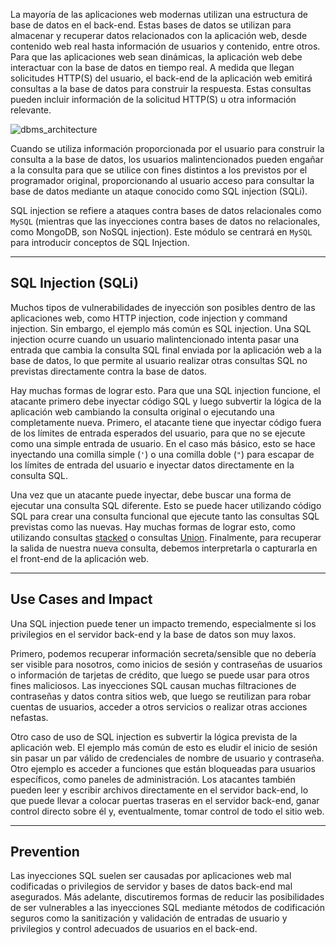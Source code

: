 La mayoría de las aplicaciones web modernas utilizan una estructura de base de datos en el back-end. Estas bases de datos se utilizan para almacenar y recuperar datos relacionados con la aplicación web, desde contenido web real hasta información de usuarios y contenido, entre otros. Para que las aplicaciones web sean dinámicas, la aplicación web debe interactuar con la base de datos en tiempo real. A medida que llegan solicitudes HTTP(S) del usuario, el back-end de la aplicación web emitirá consultas a la base de datos para construir la respuesta. Estas consultas pueden incluir información de la solicitud HTTP(S) u otra información relevante.

![dbms_architecture](https://academy.hackthebox.com/storage/modules/33/db_request_3.png)

Cuando se utiliza información proporcionada por el usuario para construir la consulta a la base de datos, los usuarios malintencionados pueden engañar a la consulta para que se utilice con fines distintos a los previstos por el programador original, proporcionando al usuario acceso para consultar la base de datos mediante un ataque conocido como SQL injection (SQLi).

SQL injection se refiere a ataques contra bases de datos relacionales como `MySQL` (mientras que las inyecciones contra bases de datos no relacionales, como MongoDB, son NoSQL injection). Este módulo se centrará en `MySQL` para introducir conceptos de SQL Injection.

---

## SQL Injection (SQLi)

Muchos tipos de vulnerabilidades de inyección son posibles dentro de las aplicaciones web, como HTTP injection, code injection y command injection. Sin embargo, el ejemplo más común es SQL injection. Una SQL injection ocurre cuando un usuario malintencionado intenta pasar una entrada que cambia la consulta SQL final enviada por la aplicación web a la base de datos, lo que permite al usuario realizar otras consultas SQL no previstas directamente contra la base de datos.

Hay muchas formas de lograr esto. Para que una SQL injection funcione, el atacante primero debe inyectar código SQL y luego subvertir la lógica de la aplicación web cambiando la consulta original o ejecutando una completamente nueva. Primero, el atacante tiene que inyectar código fuera de los límites de entrada esperados del usuario, para que no se ejecute como una simple entrada de usuario. En el caso más básico, esto se hace inyectando una comilla simple (`'`) o una comilla doble (`"`) para escapar de los límites de entrada del usuario e inyectar datos directamente en la consulta SQL.

Una vez que un atacante puede inyectar, debe buscar una forma de ejecutar una consulta SQL diferente. Esto se puede hacer utilizando código SQL para crear una consulta funcional que ejecute tanto las consultas SQL previstas como las nuevas. Hay muchas formas de lograr esto, como utilizando consultas [stacked](https://www.sqlinjection.net/stacked-queries/) o consultas [Union](https://www.mysqltutorial.org/sql-union-mysql.aspx/). Finalmente, para recuperar la salida de nuestra nueva consulta, debemos interpretarla o capturarla en el front-end de la aplicación web.

---

## Use Cases and Impact

Una SQL injection puede tener un impacto tremendo, especialmente si los privilegios en el servidor back-end y la base de datos son muy laxos.

Primero, podemos recuperar información secreta/sensible que no debería ser visible para nosotros, como inicios de sesión y contraseñas de usuarios o información de tarjetas de crédito, que luego se puede usar para otros fines maliciosos. Las inyecciones SQL causan muchas filtraciones de contraseñas y datos contra sitios web, que luego se reutilizan para robar cuentas de usuarios, acceder a otros servicios o realizar otras acciones nefastas.

Otro caso de uso de SQL injection es subvertir la lógica prevista de la aplicación web. El ejemplo más común de esto es eludir el inicio de sesión sin pasar un par válido de credenciales de nombre de usuario y contraseña. Otro ejemplo es acceder a funciones que están bloqueadas para usuarios específicos, como paneles de administración. Los atacantes también pueden leer y escribir archivos directamente en el servidor back-end, lo que puede llevar a colocar puertas traseras en el servidor back-end, ganar control directo sobre él y, eventualmente, tomar control de todo el sitio web.

---

## Prevention

Las inyecciones SQL suelen ser causadas por aplicaciones web mal codificadas o privilegios de servidor y bases de datos back-end mal asegurados. Más adelante, discutiremos formas de reducir las posibilidades de ser vulnerables a las inyecciones SQL mediante métodos de codificación seguros como la sanitización y validación de entradas de usuario y privilegios y control adecuados de usuarios en el back-end.